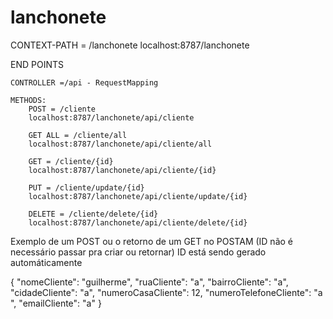 
# lanchonete
CONTEXT-PATH = /lanchonete
localhost:8787/lanchonete

END POINTS

    CONTROLLER =/api - RequestMapping

    METHODS:
        POST = /cliente
        localhost:8787/lanchonete/api/cliente

        GET ALL = /cliente/all
        localhost:8787/lanchonete/api/cliente/all

        GET = /cliente/{id}
        localhost:8787/lanchonete/api/cliente/{id}

        PUT = /cliente/update/{id}
        localhost:8787/lanchonete/api/cliente/update/{id}

        DELETE = /cliente/delete/{id}
        localhost:8787/lanchonete/api/cliente/delete/{id}


Exemplo de um POST ou o retorno de um GET no POSTAM
(ID não é necessário passar pra criar ou retornar)
ID está sendo gerado automáticamente


{
        "nomeCliente": "guilherme",
        "ruaCliente": "a",
        "bairroCliente": "a",
        "cidadeCliente": "a",
        "numeroCasaCliente": 12,
        "numeroTelefoneCliente": "a                   ",
        "emailCliente": "a"
    }